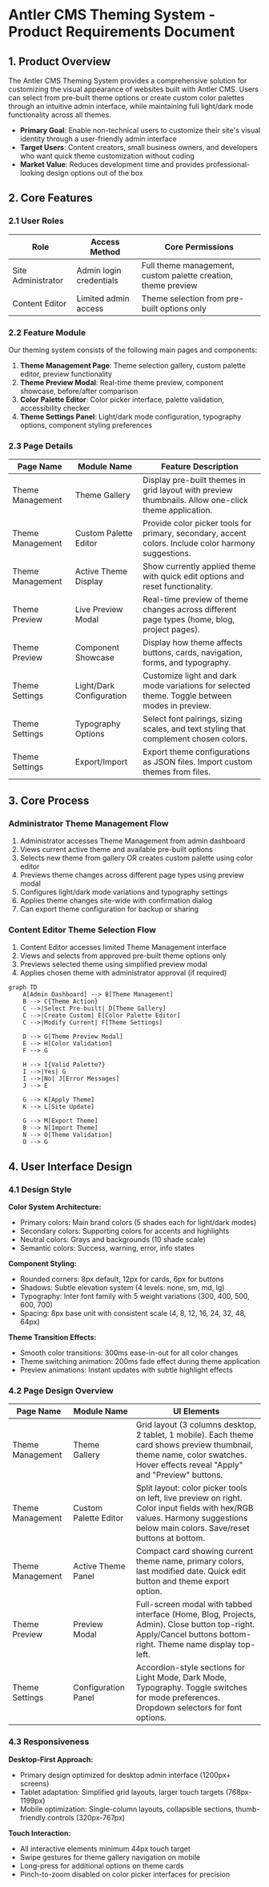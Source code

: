 # Antler CMS Theming System - Product Requirements Document

## 1. Product Overview

The Antler CMS Theming System provides a comprehensive solution for customizing the visual appearance of websites built with Antler CMS. Users can select from pre-built theme options or create custom color palettes through an intuitive admin interface, while maintaining full light/dark mode functionality across all themes.

- **Primary Goal**: Enable non-technical users to customize their site's visual identity through a user-friendly admin interface
- **Target Users**: Content creators, small business owners, and developers who want quick theme customization without coding
- **Market Value**: Reduces development time and provides professional-looking design options out of the box

## 2. Core Features

### 2.1 User Roles

| Role | Access Method | Core Permissions |
|------|---------------|------------------|
| Site Administrator | Admin login credentials | Full theme management, custom palette creation, theme preview |
| Content Editor | Limited admin access | Theme selection from pre-built options only |

### 2.2 Feature Module

Our theming system consists of the following main pages and components:

1. **Theme Management Page**: Theme selection gallery, custom palette editor, preview functionality
2. **Theme Preview Modal**: Real-time theme preview, component showcase, before/after comparison
3. **Color Palette Editor**: Color picker interface, palette validation, accessibility checker
4. **Theme Settings Panel**: Light/dark mode configuration, typography options, component styling preferences

### 2.3 Page Details

| Page Name | Module Name | Feature Description |
|-----------|-------------|---------------------|
| Theme Management | Theme Gallery | Display pre-built themes in grid layout with preview thumbnails. Allow one-click theme application. |
| Theme Management | Custom Palette Editor | Provide color picker tools for primary, secondary, accent colors. Include color harmony suggestions. |
| Theme Management | Active Theme Display | Show currently applied theme with quick edit options and reset functionality. |
| Theme Preview | Live Preview Modal | Real-time preview of theme changes across different page types (home, blog, project pages). |
| Theme Preview | Component Showcase | Display how theme affects buttons, cards, navigation, forms, and typography. |
| Theme Settings | Light/Dark Configuration | Customize light and dark mode variations for selected theme. Toggle between modes in preview. |
| Theme Settings | Typography Options | Select font pairings, sizing scales, and text styling that complement chosen colors. |
| Theme Settings | Export/Import | Export theme configurations as JSON files. Import custom themes from files. |

## 3. Core Process

### Administrator Theme Management Flow
1. Administrator accesses Theme Management from admin dashboard
2. Views current active theme and available pre-built options
3. Selects new theme from gallery OR creates custom palette using color editor
4. Previews theme changes across different page types using preview modal
5. Configures light/dark mode variations and typography settings
6. Applies theme changes site-wide with confirmation dialog
7. Can export theme configuration for backup or sharing

### Content Editor Theme Selection Flow
1. Content Editor accesses limited Theme Management interface
2. Views and selects from approved pre-built theme options only
3. Previews selected theme using simplified preview modal
4. Applies chosen theme with administrator approval (if required)

```mermaid
graph TD
    A[Admin Dashboard] --> B[Theme Management]
    B --> C{Theme Action}
    C -->|Select Pre-built| D[Theme Gallery]
    C -->|Create Custom| E[Color Palette Editor]
    C -->|Modify Current| F[Theme Settings]
    
    D --> G[Theme Preview Modal]
    E --> H[Color Validation]
    F --> G
    
    H --> I{Valid Palette?}
    I -->|Yes| G
    I -->|No| J[Error Messages]
    J --> E
    
    G --> K[Apply Theme]
    K --> L[Site Update]
    
    G --> M[Export Theme]
    B --> N[Import Theme]
    N --> O[Theme Validation]
    O --> G
```

## 4. User Interface Design

### 4.1 Design Style

**Color System Architecture:**
- Primary colors: Main brand colors (5 shades each for light/dark modes)
- Secondary colors: Supporting colors for accents and highlights
- Neutral colors: Grays and backgrounds (10 shade scale)
- Semantic colors: Success, warning, error, info states

**Component Styling:**
- Rounded corners: 8px default, 12px for cards, 6px for buttons
- Shadows: Subtle elevation system (4 levels: none, sm, md, lg)
- Typography: Inter font family with 5 weight variations (300, 400, 500, 600, 700)
- Spacing: 8px base unit with consistent scale (4, 8, 12, 16, 24, 32, 48, 64px)

**Theme Transition Effects:**
- Smooth color transitions: 300ms ease-in-out for all color changes
- Theme switching animation: 200ms fade effect during theme application
- Preview animations: Instant updates with subtle highlight effects

### 4.2 Page Design Overview

| Page Name | Module Name | UI Elements |
|-----------|-------------|-------------|
| Theme Management | Theme Gallery | Grid layout (3 columns desktop, 2 tablet, 1 mobile). Each theme card shows preview thumbnail, theme name, color swatches. Hover effects reveal "Apply" and "Preview" buttons. |
| Theme Management | Custom Palette Editor | Split layout: color picker tools on left, live preview on right. Color input fields with hex/RGB values. Harmony suggestions below main colors. Save/reset buttons at bottom. |
| Theme Management | Active Theme Panel | Compact card showing current theme name, primary colors, last modified date. Quick edit button and theme export option. |
| Theme Preview | Preview Modal | Full-screen modal with tabbed interface (Home, Blog, Projects, Admin). Close button top-right. Apply/Cancel buttons bottom-right. Theme name display top-left. |
| Theme Settings | Configuration Panel | Accordion-style sections for Light Mode, Dark Mode, Typography. Toggle switches for mode preferences. Dropdown selectors for font options. |

### 4.3 Responsiveness

**Desktop-First Approach:**
- Primary design optimized for desktop admin interface (1200px+ screens)
- Tablet adaptation: Simplified grid layouts, larger touch targets (768px-1199px)
- Mobile optimization: Single-column layouts, collapsible sections, thumb-friendly controls (320px-767px)

**Touch Interaction:**
- All interactive elements minimum 44px touch target
- Swipe gestures for theme gallery navigation on mobile
- Long-press for additional options on theme cards
- Pinch-to-zoom disabled on color picker interfaces for precision
